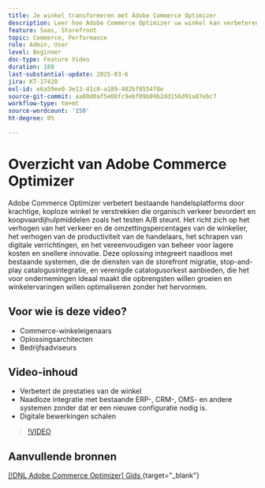 ```yaml
---
title: Je winkel transformeren met Adobe Commerce Optimizer
description: Leer hoe Adobe Commerce Optimizer uw winkel kan verbeteren met hoge prestaties, meer verkeer en naadloze integratie.
feature: Saas, Storefront
topic: Commerce, Performance
role: Admin, User
level: Beginner
doc-type: Feature Video
duration: 180
last-substantial-update: 2025-03-6
jira: KT-17420
exl-id: e6a59ee0-3e13-41c0-a189-402bf8554f8e
source-git-commit: aa80d0af5e08fc9ebf09b09b2dd156d91a87ebc7
workflow-type: tm+mt
source-wordcount: '150'
ht-degree: 0%

---
```


# Overzicht van Adobe Commerce Optimizer

Adobe Commerce Optimizer verbetert bestaande handelsplatforms door krachtige, koploze winkel te verstrekken die organisch verkeer bevordert en koopvaardijhulpmiddelen zoals het testen A/B steunt. Het richt zich op het verhogen van het verkeer en de omzettingspercentages van de winkelier, het verhogen van de productiviteit van de handelaars, het schrapen van digitale verrichtingen, en het vereenvoudigen van beheer voor lagere kosten en snellere innovatie. Deze oplossing integreert naadloos met bestaande systemen, die de diensten van de storefront migratie, stop-and-play catalogusintegratie, en verenigde catalogusorkest aanbieden, die het voor ondernemingen ideaal maakt die opbrengsten willen groeien en winkelervaringen willen optimaliseren zonder het hervormen.

## Voor wie is deze video?

* Commerce-winkeleigenaars
* Oplossingsarchitecten
* Bedrijfsadviseurs

## Video-inhoud

* Verbetert de prestaties van de winkel
* Naadloze integratie met bestaande ERP-, CRM-, OMS- en andere systemen zonder dat er een nieuwe configuratie nodig is.
* Digitale bewerkingen schalen

>[!VIDEO](https://video.tv.adobe.com/v/3450226?learn=on)

## Aanvullende bronnen

[[!DNL Adobe Commerce Optimizer]  Gids ](https://experienceleague.adobe.com/en/docs/commerce/optimizer/overview){target="_blank"}
